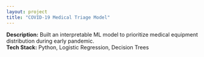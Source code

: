 ```yaml
---
layout: project
title: "COVID-19 Medical Triage Model"
---
```


**Description:** Built an interpretable ML model to prioritize medical equipment distribution during early pandemic.  
**Tech Stack:** Python, Logistic Regression, Decision Trees
